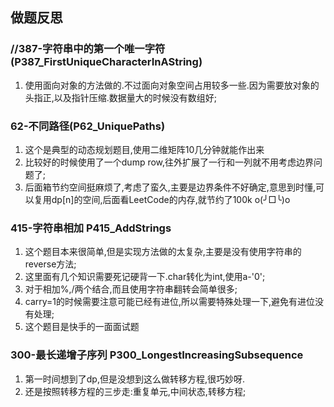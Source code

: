 ## 做题反思

### //387-字符串中的第一个唯一字符(P387_FirstUniqueCharacterInAString)

1. 使用面向对象的方法做的.不过面向对象空间占用较多一些.因为需要放对象的头指正,以及指针压缩.数据量大的时候没有数组好;

### 62-不同路径(P62_UniquePaths)

1. 这个是典型的动态规划题目,使用二维矩阵10几分钟就能作出来
2. 比较好的时候使用了一个dump row,往外扩展了一行和一列就不用考虑边界问题了;
3. 后面箱节约空间挺麻烦了,考虑了蛮久,主要是边界条件不好确定,意思到时懂,可以复用dp[n]的空间,后面看LeetCode的内存,就节约了100k o(╯□╰)o

### 415-字符串相加 P415_AddStrings

1. 这个题目本来很简单,但是实现方法做的太复杂,主要是没有使用字符串的reverse方法;
2. 这里面有几个知识需要死记硬背一下.char转化为int,使用a-'0';
3. 对于相加%,/两个结合,而且使用字符串翻转会简单很多;
4. carry=1的时候需要注意可能已经有进位,所以需要特殊处理一下,避免有进位没有处理;
5. 这个题目是快手的一面面试题

### 300-最长递增子序列 P300_LongestIncreasingSubsequence

1. 第一时间想到了dp,但是没想到这么做转移方程,很巧妙呀.
2. 还是按照转移方程的三步走:重复单元,中间状态,转移方程;